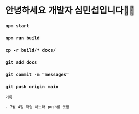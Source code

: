 # 안녕하세요 개발자 심민섭입니다🖐🏻


### `npm start`

### `npm run build`

### `cp -r build/* docs/`

### `git add docs`

### `git commit -m "messages"`

### `git push origin main`


```
기록

- 7월 4일 작업 하느라 push를 못함
```
